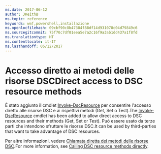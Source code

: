 ```yaml
---
ms.date: 2017-06-12
author: JKeithB
ms.topic: reference
keywords: wmf,powershell,installazione
ms.openlocfilehash: 09cbf90c8b47384f88df14d931078c04d79849c6
ms.sourcegitcommit: 75f70c7df01eea5e7a2c16f9a3ab1dd437a1f8fd
ms.translationtype: HT
ms.contentlocale: it-IT
ms.lasthandoff: 06/12/2017
---
```

# <a name="direct-access-to-dsc-resource-methods"></a><span data-ttu-id="d8530-102">Accesso diretto ai metodi delle risorse DSC</span><span class="sxs-lookup"><span data-stu-id="d8530-102">Direct access to DSC resource methods</span></span>


<span data-ttu-id="d8530-103">È stato aggiunto il cmdlet [Invoke-DscResource](https://technet.microsoft.com/en-us/library/mt517869.aspx) per consentire l'accesso diretto alle risorse DSC e ai rispettivi metodi (Get, Set o Test).</span><span class="sxs-lookup"><span data-stu-id="d8530-103">The [Invoke-DscResource](https://technet.microsoft.com/en-us/library/mt517869.aspx) cmdlet has been added to allow direct access to DSC resources and their methods (Get, Set or Test).</span></span> <span data-ttu-id="d8530-104">Può essere usato da terze parti che intendono sfruttare le risorse DSC.</span><span class="sxs-lookup"><span data-stu-id="d8530-104">It can be used by third-parties that want to take advantage of DSC resources.</span></span>

<span data-ttu-id="d8530-105">Per altre informazioni, vedere [Chiamata diretta dei metodi delle risorse DSC](https://msdn.microsoft.com/powershell/dsc/directcallresource).</span><span class="sxs-lookup"><span data-stu-id="d8530-105">For more information, see [Calling DSC resource methods directly](https://msdn.microsoft.com/powershell/dsc/directcallresource).</span></span>

